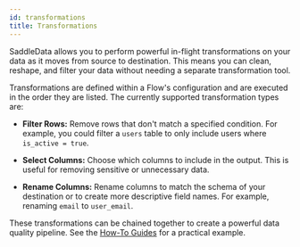```yaml
---
id: transformations
title: Transformations
---
```


SaddleData allows you to perform powerful in-flight transformations on your data as it moves from source to destination. This means you can clean, reshape, and filter your data without needing a separate transformation tool.

Transformations are defined within a Flow's configuration and are executed in the order they are listed. The currently supported transformation types are:

*   **Filter Rows:** Remove rows that don't match a specified condition. For example, you could filter a `users` table to only include users where `is_active = true`.

*   **Select Columns:** Choose which columns to include in the output. This is useful for removing sensitive or unnecessary data.

*   **Rename Columns:** Rename columns to match the schema of your destination or to create more descriptive field names. For example, renaming `email` to `user_email`.

These transformations can be chained together to create a powerful data quality pipeline. See the [How-To Guides](./how-to/transformation-pipeline) for a practical example.
